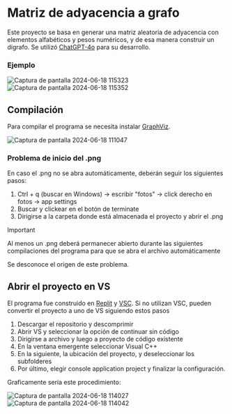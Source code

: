 # Matriz de adyacencia a grafo
Este proyecto se basa en generar una matriz aleatoria de adyacencia con elementos alfabéticos y pesos numéricos, y de esa manera construir un dígrafo. Se utilizó [ChatGPT-4o](https://chatgpt.com/share/a7c2124c-b545-4e75-8ceb-a378618ccc0b) para su desarrollo.
### Ejemplo
![Captura de pantalla 2024-06-18 115323](https://github.com/daniehuuu/Graph-UPC/assets/148598226/7affa632-7f6d-43da-983e-ed751a0b68fd)
![Captura de pantalla 2024-06-18 115352](https://github.com/daniehuuu/Graph-UPC/assets/148598226/de862483-3d5e-4164-b43f-b4ef8c2ce996)

## Compilación
Para compilar el programa se necesita instalar [GraphViz](https://graphviz.org/).

![Captura de pantalla 2024-06-18 111047](https://github.com/daniehuuu/Graph-UPC/assets/148598226/b8273f0e-5c76-4e02-a595-be3cc51f6dfc)

### Problema de inicio del .png
En caso el .png no se abra automáticamente, deberán seguir los siguientes pasos:
1. Ctrl + q (buscar en Windows) -> escribir "fotos" -> click derecho en fotos -> app settings
2. Buscar y clickear en el botón de terminate
3. Dirigirse a la carpeta donde está almacenada el proyecto y abrir el .png

> [!IMPORTANT]
> Al menos un .png deberá permanecer abierto durante las siguientes compilaciones del programa para que se abra el archivo automáticamente

Se desconoce el origen de este problema.

## Abrir el proyecto en VS
El programa fue construido en [Replit](https://replit.com/) y [VSC](https://code.visualstudio.com/). Si no utilizan VSC, pueden convertir el proyecto a uno de VS siguiendo estos pasos
1. Descargar el repositorio y descomprimir
2. Abrir VS y seleccionar la opción de continuar sin código
3. Dirigirse a archivo y luego a proyecto de código existente
4. En la ventana emergente seleccionar Visual C++
5. En la siguiente, la ubicación del proyecto, y deseleccionar los subfolderes
6. Por último, elegir console application project y finalizar la configuración.

Graficamente sería este procedimiento:

![Captura de pantalla 2024-06-18 114027](https://github.com/daniehuuu/Graph-UPC/assets/148598226/f6d7e23d-de33-48b1-9d83-272659345338)
![Captura de pantalla 2024-06-18 114042](https://github.com/daniehuuu/Graph-UPC/assets/148598226/fa5801ea-c710-4068-8051-94f7fbc8e244)

